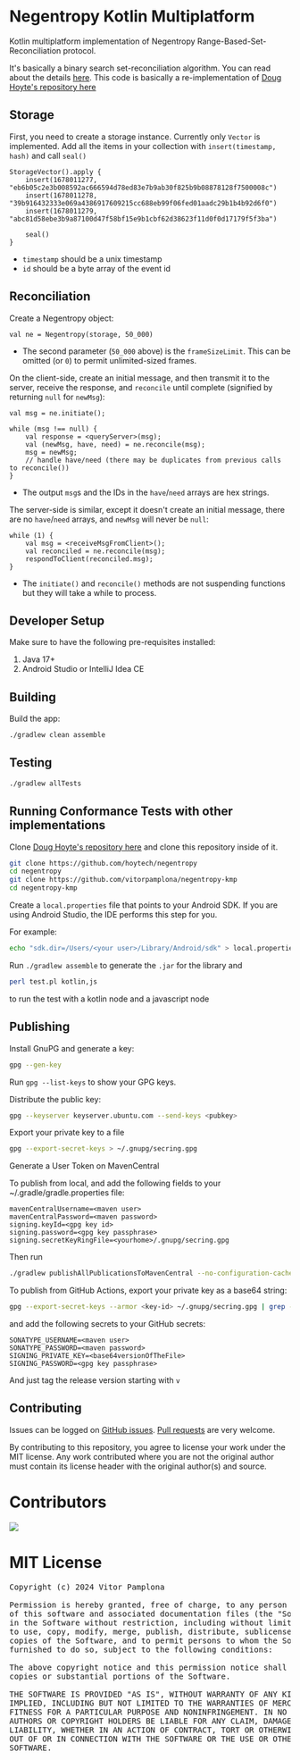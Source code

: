 # Negentropy Kotlin Multiplatform

Kotlin multiplatform implementation of Negentropy Range-Based-Set-Reconciliation protocol.

It's basically a binary search set-reconciliation algorithm.
You can read about the details [here](https://logperiodic.com/rbsr.html).
This code is basically a re-implementation of [Doug Hoyte's repository here](https://github.com/hoytech/negentropy)

## Storage

First, you need to create a storage instance. Currently only `Vector` is implemented.
Add all the items in your collection with `insert(timestamp, hash)` and call `seal()`

    StorageVector().apply {
        insert(1678011277, "eb6b05c2e3b008592ac666594d78ed83e7b9ab30f825b9b08878128f7500008c")
        insert(1678011278, "39b916432333e069a4386917609215cc688eb99f06fed01aadc29b1b4b92d6f0")
        insert(1678011279, "abc81d58ebe3b9a87100d47f58bf15e9b1cbf62d38623f11d0f0d17179f5f3ba")

        seal()
    }

*  `timestamp` should be a unix timestamp
*  `id` should be a byte array of the event id

## Reconciliation

Create a Negentropy object:

    val ne = Negentropy(storage, 50_000)

* The second parameter (`50_000` above) is the `frameSizeLimit`. This can be omitted (or `0`) to permit unlimited-sized frames.

On the client-side, create an initial message, and then transmit it to the server, receive the response, and `reconcile` until complete (signified by returning `null` for `newMsg`):

    val msg = ne.initiate();

    while (msg !== null) {
        val response = <queryServer>(msg);
        val (newMsg, have, need) = ne.reconcile(msg);
        msg = newMsg;
        // handle have/need (there may be duplicates from previous calls to reconcile())
    }

*  The output `msg`s and the IDs in the `have`/`need` arrays are hex strings.

The server-side is similar, except it doesn't create an initial message, there are no `have`/`need` arrays, and `newMsg` will never be `null`:

    while (1) {
        val msg = <receiveMsgFromClient>();
        val reconciled = ne.reconcile(msg);
        respondToClient(reconciled.msg);
    }

* The `initiate()` and `reconcile()` methods are not suspending functions but they will take a while to process.

## Developer Setup

Make sure to have the following pre-requisites installed:
1. Java 17+
2. Android Studio or IntelliJ Idea CE

## Building

Build the app:
```bash
./gradlew clean assemble
```

## Testing
```bash
./gradlew allTests
```

## Running Conformance Tests with other implementations

Clone [Doug Hoyte's repository here](https://github.com/hoytech/negentropy) and clone this repository inside of it.

```bash
git clone https://github.com/hoytech/negentropy
cd negentropy
git clone https://github.com/vitorpamplona/negentropy-kmp
cd negentropy-kmp
```

Create a `local.properties` file that points to your Android SDK. If you are using Android Studio,
the IDE performs this step for you.

For example:

```bash
echo "sdk.dir=/Users/<your user>/Library/Android/sdk" > local.properties
```

Run `./gradlew assemble` to generate the `.jar` for the library and

```bash
perl test.pl kotlin,js
```

to run the test with a kotlin node and a javascript node

## Publishing

Install GnuPG and generate a key:

```bash
gpg --gen-key
```

Run `gpg --list-keys` to show your GPG keys.

Distribute the public key:

```bash
gpg --keyserver keyserver.ubuntu.com --send-keys <pubkey>
```

Export your private key to a file

```bash
gpg --export-secret-keys > ~/.gnupg/secring.gpg
```

Generate a User Token on MavenCentral

To publish from local, and add the following fields to your ~/.gradle/gradle.properties file:

```properties
mavenCentralUsername=<maven user>
mavenCentralPassword=<maven password>
signing.keyId=<gpg key id>
signing.password=<gpg key passphrase>
signing.secretKeyRingFile=<yourhome>/.gnupg/secring.gpg
```

Then run

```bash
./gradlew publishAllPublicationsToMavenCentral --no-configuration-cache
```

To publish from GitHub Actions, export your private key as a base64 string:

```bash
gpg --export-secret-keys --armor <key-id> ~/.gnupg/secring.gpg | grep -v '\-\-' | grep -v '^=.' | tr -d '\n'
```

and add the following secrets to your GitHub secrets:

```properties
SONATYPE_USERNAME=<maven user>
SONATYPE_PASSWORD=<maven password>
SIGNING_PRIVATE_KEY=<base64versionOfTheFile>
SIGNING_PASSWORD=<gpg key passphrase>
```

And just tag the release version starting with `v`

## Contributing

Issues can be logged on [GitHub issues](https://github.com/vitorpamplona/negentropy-kmp/issues). [Pull requests](https://github.com/vitorpamplona/negentropy-kmp/pulls) are very welcome.

By contributing to this repository, you agree to license your work under the MIT license. Any work contributed where you are not the original author must contain its license header with the original author(s) and source.

# Contributors

<a align="center" href="https://github.com/vitorpamplona/negentropy-kmp/graphs/contributors">
  <img src="https://contrib.rocks/image?repo=vitorpamplona/negentropy-kmp" />
</a>

# MIT License

<pre>
Copyright (c) 2024 Vitor Pamplona

Permission is hereby granted, free of charge, to any person obtaining a copy
of this software and associated documentation files (the "Software"), to deal
in the Software without restriction, including without limitation the rights
to use, copy, modify, merge, publish, distribute, sublicense, and/or sell
copies of the Software, and to permit persons to whom the Software is
furnished to do so, subject to the following conditions:

The above copyright notice and this permission notice shall be included in all
copies or substantial portions of the Software.

THE SOFTWARE IS PROVIDED "AS IS", WITHOUT WARRANTY OF ANY KIND, EXPRESS OR
IMPLIED, INCLUDING BUT NOT LIMITED TO THE WARRANTIES OF MERCHANTABILITY,
FITNESS FOR A PARTICULAR PURPOSE AND NONINFRINGEMENT. IN NO EVENT SHALL THE
AUTHORS OR COPYRIGHT HOLDERS BE LIABLE FOR ANY CLAIM, DAMAGES OR OTHER
LIABILITY, WHETHER IN AN ACTION OF CONTRACT, TORT OR OTHERWISE, ARISING FROM,
OUT OF OR IN CONNECTION WITH THE SOFTWARE OR THE USE OR OTHER DEALINGS IN THE
SOFTWARE.
</pre>
